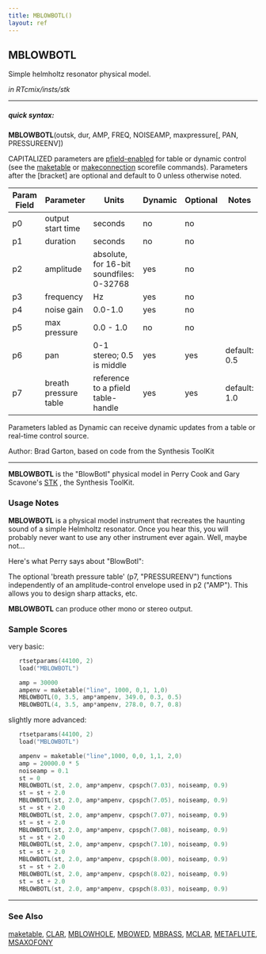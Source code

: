 ```yaml
---
title: MBLOWBOTL()
layout: ref
---
```


## MBLOWBOTL

Simple helmholtz resonator physical model.

*in RTcmix/insts/stk*  
  

-----

##### quick syntax:

**MBLOWBOTL**(outsk, dur, AMP, FREQ, NOISEAMP, maxpressure\[, PAN,
PRESSUREENV\])

CAPITALIZED parameters are [pfield-enabled](pfield-enabled.html) for
table or dynamic control (see the
[maketable](../scorefile/maketable.html) or
[makeconnection](../scorefile/makeconnection.html) scorefile
commands). Parameters after the \[bracket\] are optional and default to
0 unless otherwise noted.


Param Field	| Parameter | Units | Dynamic | Optional | Notes
----------- | --------- | ----- | -------- | --------- | ---------
p0 | output start time | seconds | no | no | 
p1 | duration | seconds | no | no | 
p2 | amplitude | absolute, for 16-bit soundfiles: 0-32768 | yes | no | 
p3 | frequency | Hz | yes | no | 
p4 | noise gain | 0.0-1.0 | yes | no | 
p5 | max pressure | 0.0 - 1.0 | no | no | 
p6 | pan | 0-1 stereo; 0.5 is middle | yes | yes | default: 0.5 | 
p7 | breath pressure table | reference to a pfield table-handle | yes | yes | default: 1.0 | 

Parameters labled as Dynamic can receive dynamic updates from a table or real-time control source.

Author:  Brad Garton, based on code from the Synthesis ToolKit

  

-----

  
**MBLOWBOTL** is the "BlowBotl" physical model in Perry Cook and Gary
Scavone's [STK](https://www.cs.princeton.edu/~prc/NewWork.php#STK) , the
Synthesis ToolKit.

### Usage Notes

**MBLOWBOTL** is a physical model instrument that recreates the haunting
sound of a simple Helmholtz resonator. Once you hear this, you will
probably never want to use any other instrument ever again. Well, maybe
not...

Here's what Perry says about "BlowBotl":

The optional 'breath pressure table' (p7, "PRESSUREENV") functions
independently of an amplitude-control envelope used in p2 ("AMP"). This
allows you to design sharp attacks, etc.

**MBLOWBOTL** can produce other mono or stereo output.

### Sample Scores

very basic:

```cpp
   rtsetparams(44100, 2)
   load("MBLOWBOTL")

   amp = 30000
   ampenv = maketable("line", 1000, 0,1, 1,0)
   MBLOWBOTL(0, 3.5, amp*ampenv, 349.0, 0.3, 0.5)
   MBLOWBOTL(4, 3.5, amp*ampenv, 278.0, 0.7, 0.8)
```

  
  
slightly more advanced:

```cpp
   rtsetparams(44100, 2)
   load("MBLOWBOTL")

   ampenv = maketable("line",1000, 0,0, 1,1, 2,0)
   amp = 20000.0 * 5
   noiseamp = 0.1
   st = 0
   MBLOWBOTL(st, 2.0, amp*ampenv, cpspch(7.03), noiseamp, 0.9)
   st = st + 2.0
   MBLOWBOTL(st, 2.0, amp*ampenv, cpspch(7.05), noiseamp, 0.9)
   st = st + 2.0
   MBLOWBOTL(st, 2.0, amp*ampenv, cpspch(7.07), noiseamp, 0.9)
   st = st + 2.0
   MBLOWBOTL(st, 2.0, amp*ampenv, cpspch(7.08), noiseamp, 0.9)
   st = st + 2.0
   MBLOWBOTL(st, 2.0, amp*ampenv, cpspch(7.10), noiseamp, 0.9)
   st = st + 2.0
   MBLOWBOTL(st, 2.0, amp*ampenv, cpspch(8.00), noiseamp, 0.9)
   st = st + 2.0
   MBLOWBOTL(st, 2.0, amp*ampenv, cpspch(8.02), noiseamp, 0.9)
   st = st + 2.0
   MBLOWBOTL(st, 2.0, amp*ampenv, cpspch(8.03), noiseamp, 0.9)
```

  

-----

### See Also

[maketable](../scorefile/maketable.html), [CLAR](CLAR.html),
[MBLOWHOLE](MBLOWHOLE.html), [MBOWED](MBOWED.html),
[MBRASS](MBRASS.html), [MCLAR](MCLAR.html), [METAFLUTE](METAFLUTE.html),
[MSAXOFONY](MSAXOFONY.html)
